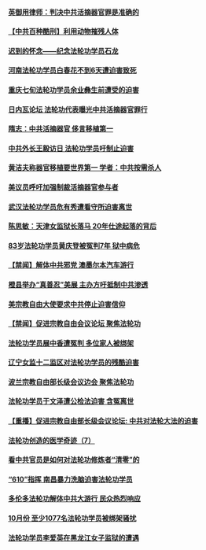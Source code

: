 #### [英御用律师：判决中共活摘器官罪是准确的](../pages/prog424/a102998494.md) 
#### [【中共百种酷刑】利用动物摧残人体](../pages/prog424/a102998172.md) 
#### [迟到的怀念——纪念法轮功学员石龙](../pages/prog424/a102997333.md) 
#### [河南法轮功学员白春花不到6天遭迫害致死](../pages/prog424/a102996513.md) 
#### [重庆七旬法轮功学员余业彝生前遭受的迫害](../pages/prog424/a102995989.md) 
#### [日内瓦论坛 法轮功代表曝光中共活摘器官罪行](../pages/prog424/a102995703.md) 
#### [隋志：中共活摘器官 侈言移植第一](../pages/prog424/a102995640.md) 
#### [中共外长王毅访日 法轮功学员吁制止迫害](../pages/prog424/a102995245.md) 
#### [黄洁夫称器官移植要世界第一  学者：中共按需杀人](../pages/prog424/a102994899.md) 
#### [美议员呼吁加强制裁活摘器官参与者](../pages/prog424/a102994609.md) 
#### [武汉法轮功学员危有秀遭看守所迫害离世](../pages/prog424/a102994125.md) 
#### [陈思敏：天津女监狱长落马 20年仕途起落的背后](../pages/prog424/a102993510.md) 
#### [83岁法轮功学员黄庆登被冤判7年 狱中病危](../pages/prog424/a102993341.md) 
#### [【禁闻】解体中共邪党 澳墨尔本汽车游行](../pages/prog424/a102993077.md) 
#### [橙县举办“真善忍”美展 主办方吁抵制中共渗透](../pages/prog424/a102992311.md) 
#### [美宗教自由大使要求中共停止迫害信仰](../pages/prog424/a102992042.md) 
#### [【禁闻】促进宗教自由会议论坛 聚焦法轮功](../pages/prog424/a102991735.md) 
#### [法轮功学员展中香遭冤判 多位家人被绑架](../pages/prog424/a102991486.md) 
#### [辽宁女监十二监区对法轮功学员的残酷迫害](../pages/prog424/a102991252.md) 
#### [波兰宗教自由部长级会议边会 聚焦法轮功](../pages/prog424/a102990574.md) 
#### [法轮功学员于文泽遭公检法迫害 含冤离世](../pages/prog424/a102990044.md) 
#### [【重播】促进宗教自由部长级会议论坛: 中共对法轮大法的迫害](../pages/prog424/a102989998.md) 
#### [法轮功创造的医学奇迹（7）](../pages/prog424/a102988957.md) 
#### [看中共官员是如何对法轮功修炼者“清零”的](../pages/prog424/a102988824.md) 
#### [“610”指挥 南昌暴力洗脑迫害法轮功学员](../pages/prog424/a102988212.md) 
#### [多伦多法轮功解体中共大游行 民众热烈响应](../pages/prog424/a102987534.md) 
#### [10月份 至少1077名法轮功学员被绑架骚扰](../pages/prog424/a102985974.md) 
#### [法轮功学员李爱英在黑龙江女子监狱的遭遇](../pages/prog424/a102985331.md) 
